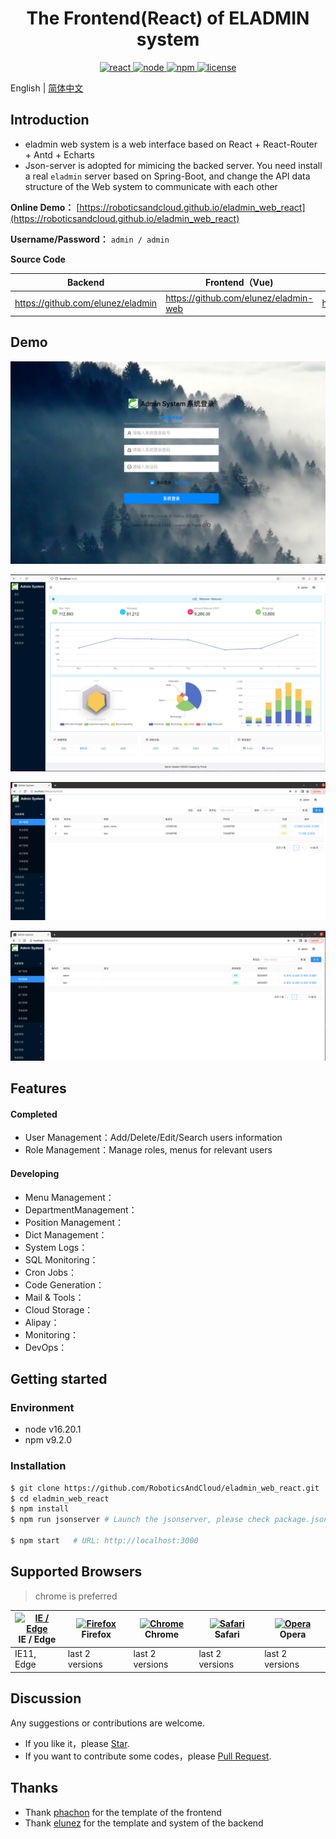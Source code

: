 <h1 style="text-align: center">The Frontend(React) of ELADMIN system </h1>

<p align="center">
  <a href="https://github.com/facebook/react/">
    <img src="https://img.shields.io/badge/react-18.1.0-brightgreen.svg" alt="react">
  </a>
  <a href="https://nodejs.org/en">
    <img src="https://img.shields.io/badge/node-16.20.1-brightgreen.svg" alt="node">
  </a>
  <a href="https://www.npmjs.com" rel="nofollow">
    <img src="https://img.shields.io/badge/npm-9.2.0-brightgreen.svg" alt="npm">
  </a>
  <a href="https://github.com/RoboticsAndCloud/eladmin_web_react/blob/main/LICENSE">
    <img src="https://img.shields.io/github/license/saltstack/salt" alt="license">
  </a>
</p>

English | [简体中文](./README.md) 

## Introduction
- eladmin web system is a web interface based on React + React-Router + Antd + Echarts 
- Json-server is adopted for mimicing the backed server. You need install a real `eladmin` server based on Spring-Boot, and change the API data structure of the Web system to communicate with each other

**Online Demo：**  [https://roboticsandcloud.github.io/eladmin_web_react](https://roboticsandcloud.github.io/eladmin_web_react)

**Username/Password：** `admin / admin`

**Source Code**

|   Backend  |   Frontend（Vue)  | Frontend（React) |
|--- | --- | --- |
|  https://github.com/elunez/eladmin   |  https://github.com/elunez/eladmin-web   |  https://github.com/RoboticsAndCloud/eladmin_web_react   

## Demo

<div align="center">
  
![](./docs/imgs/login1.jpg)

![](./docs/imgs/login.png)

![](./docs/imgs/account_list.png)

![](./docs/imgs/account_add.png)

</div>

## Features

#### Completed
- User Management：Add/Delete/Edit/Search users information 
- Role Management：Manage roles, menus for relevant users 

#### Developing
- Menu Management：
- DepartmentManagement：
- Position Management：
- Dict Management：
- System Logs：
- SQL Monitoring：
- Cron Jobs：
- Code Generation：
- Mail & Tools：
- Cloud Storage：
- Alipay：
- Monitoring：
- DevOps：


## Getting started

### Environment
- node v16.20.1
- npm v9.2.0

### Installation

```bash
$ git clone https://github.com/RoboticsAndCloud/eladmin_web_react.git
$ cd eladmin_web_react
$ npm install
$ npm run jsonserver # Launch the jsonserver, please check package.json for more details,"jsonserver": "json-server --watch db.json --host 10.227.96.160 --port 3004 --routes routes.json"

$ npm start   # URL: http://localhost:3000
```

## Supported Browsers

>  chrome is preferred

| [<img src="https://raw.githubusercontent.com/alrra/browser-logos/master/src/edge/edge_48x48.png" alt="IE / Edge" width="24px" height="24px" />](http://godban.github.io/browsers-support-badges/)</br>IE / Edge | [<img src="https://raw.githubusercontent.com/alrra/browser-logos/master/src/firefox/firefox_48x48.png" alt="Firefox" width="24px" height="24px" />](http://godban.github.io/browsers-support-badges/)</br>Firefox | [<img src="https://raw.githubusercontent.com/alrra/browser-logos/master/src/chrome/chrome_48x48.png" alt="Chrome" width="24px" height="24px" />](http://godban.github.io/browsers-support-badges/)</br>Chrome | [<img src="https://raw.githubusercontent.com/alrra/browser-logos/master/src/safari/safari_48x48.png" alt="Safari" width="24px" height="24px" />](http://godban.github.io/browsers-support-badges/)</br>Safari | [<img src="https://raw.githubusercontent.com/alrra/browser-logos/master/src/opera/opera_48x48.png" alt="Opera" width="24px" height="24px" />](http://godban.github.io/browsers-support-badges/)</br>Opera |
| --- | --- | --- | --- | --- |
| IE11, Edge | last 2 versions | last 2 versions | last 2 versions | last 2 versions |

## Discussion

Any suggestions or contributions are welcome.

- If you like it，please [Star](https://github.com/RoboticsAndCloud/eladmin_web_react.git).
- If you want to contribute some codes，please [Pull Request](https://github.com/RoboticsAndCloud/eladmin_web_react/pulls).

## Thanks

- Thank [phachon](https://github.com/phachon/ailu-admin) for the template of the frontend
- Thank [elunez](https://github.com/elunez/eladmin) for the template and system of the backend
